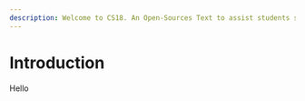 ```yaml
---
description: Welcome to CS18. An Open-Sources Text to assist students studying LCCS.
---
```


# Introduction

Hello

